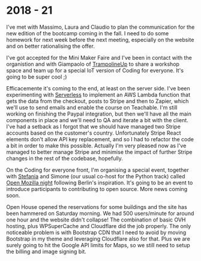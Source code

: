 # 2018 - 21

I've met with Massimo, Laura and Claudio to plan the communication for the new edition of the bootcamp coming in the fall. I need to do some homework for next week before the next meeting, especially on the website and on better rationalising the offer.

I've got accepted for the Mini Maker Faire and I've been in contact with the organistion and with Giampaolo of [TrampolineUp](http://trampolineup.com/) to share a workshop space and team up for a special IoT version of Coding for everyone. It's going to be super cool ;)

Efficacemente it's coming to the end, at least on the server side. I've been experimenting with [Serverless](https://serverless.com/) to implement an AWS Lambda function that gets the data from the checkout, posts to Stripe and then to Zapier, which we'll use to send emails and enable the course on Teachable. I'm still working on finishing the Paypal integration, but then we'll have all the main components in place and we'll need to QA and iterate a bit with the client. I've had a setback as I forgot that we should have managed two Stripe accounts based on the customer's country. Unfortunately Stripe React elements don't allow API key replacement, and so I had to refactor the code a bit in order to make this possible. Actually I'm very pleased now as I've managed to better manage Stripe and minimise the impact of further Stripe changes in the rest of the codebase, hopefully.

On the Coding for everyone front, I'm organising a special event, together with [Stefania](http://stefaniadelprete.com/) and Simone (our usual co-host for the Python track) called [Open Mozilla night](https://wiki.mozilla.org/Open_Mozilla_Night) following Berlin's inspiration. It's going to be an event to introduce participants to contributing to open source. More news coming soon.

Open House opened the reservations for some buildings and the site has been hammered on Saturday morning. We had 500 users/minute for around one hour and the website didn't collapse! The combination of basic OVH hosting, plus WPSuperCache and Cloudflare did the job properly. The only noticeable problem is with Bootstrap CDN that I need to avoid by moving Bootstrap in my theme and leveraging Cloudflare also for that. Plus we are surely going to hit the Google API limits for Maps, so we still need to setup the billing and image signing bit.
